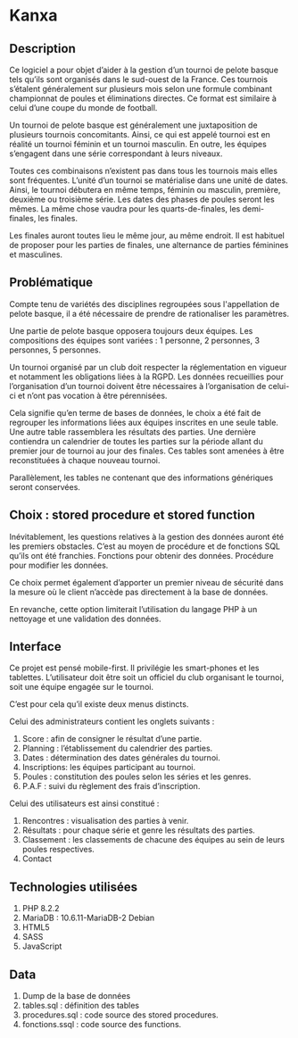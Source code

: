 # Kanxa

## Description

Ce logiciel a pour objet d’aider à la gestion d’un tournoi de pelote basque tels qu’ils sont organisés dans le sud-ouest de la France. Ces tournois s’étalent généralement sur plusieurs mois selon une formule combinant championnat de poules et éliminations directes. Ce format est similaire à celui d’une coupe du monde de football.

Un tournoi de pelote basque est généralement une juxtaposition de plusieurs tournois concomitants. Ainsi, ce qui est appelé tournoi est en réalité un tournoi féminin et un tournoi masculin. En outre, les équipes s’engagent dans une série correspondant à leurs niveaux.

Toutes ces combinaisons n’existent pas dans tous les tournois mais elles sont fréquentes. L’unité d’un tournoi se matérialise dans une unité de dates. Ainsi, le tournoi débutera en même temps, féminin ou masculin, première, deuxième ou troisième série. Les dates des phases de poules seront les mêmes. La même chose vaudra pour les quarts-de-finales, les demi-finales, les finales.

Les finales auront toutes lieu le même jour, au même endroit. Il est habituel de proposer pour les parties de finales, une alternance de parties féminines et masculines. 

## Problématique

Compte tenu de variétés des disciplines regroupées sous l'appellation de pelote basque, il a été nécessaire de prendre de rationaliser les paramètres.

Une partie de pelote basque opposera toujours deux équipes. Les compositions des équipes sont variées : 1 personne, 2 personnes, 3 personnes, 5 personnes.

Un tournoi organisé par un club doit respecter la réglementation en vigueur et notamment les obligations liées à la RGPD. Les données recueillies pour l’organisation d’un tournoi doivent être nécessaires à l’organisation de celui-ci et n’ont pas vocation à être pérennisées.

Cela signifie qu’en terme de bases de données, le choix a été fait de regrouper les informations liées aux équipes inscrites en une seule table. Une autre table rassemblera les résultats des parties. Une dernière contiendra un calendrier de toutes les parties sur la période allant du premier jour de tournoi au jour des finales. Ces tables sont amenées à être reconstituées à chaque nouveau tournoi.

Parallèlement, les tables ne contenant que des informations génériques seront conservées.

## Choix : stored procedure et stored function

Inévitablement, les questions relatives à la gestion des données auront été les premiers obstacles. C’est au moyen de procédure et de fonctions SQL qu’ils ont été franchies. Fonctions pour obtenir des données. Procédure pour modifier les données.

Ce choix permet également d’apporter un premier niveau de sécurité dans la mesure où le client n’accède pas directement à la base de données.

En revanche, cette option limiterait l’utilisation du langage PHP à un nettoyage et une validation des données.

## Interface

Ce projet est pensé mobile-first. Il privilégie les smart-phones et les tablettes. L’utilisateur doit être soit un officiel du club organisant le tournoi, soit une équipe engagée sur le tournoi.

C’est pour cela qu’il existe deux menus distincts.

Celui des administrateurs contient les onglets suivants :
1. Score : afin de consigner le résultat d’une partie.
2. Planning : l’établissement du calendrier des parties.
3. Dates : détermination des dates générales du tournoi.
4. Inscriptions: les équipes participant au tournoi.
5. Poules : constitution des poules selon les séries et les genres.
6. P.A.F : suivi du règlement des frais d’inscription.

Celui des utilisateurs est ainsi constitué :

1. Rencontres : visualisation des parties à venir.
2. Résultats : pour chaque série et genre les résultats des parties.
3. Classement : les classements de chacune des équipes au sein de leurs poules respectives.
4. Contact

## Technologies utilisées

1. PHP 8.2.2
2. MariaDB : 10.6.11-MariaDB-2 Debian
3. HTML5
4. SASS
5. JavaScript

## Data

1. Dump de la base de données
2. tables.sql : définition des tables
3. procedures.sql : code source des stored procedures.
4. fonctions.ssql : code source des functions.


